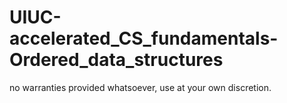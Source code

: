 # UIUC-accelerated_CS_fundamentals-Ordered_data_structures

no warranties provided whatsoever, use at your own discretion.

